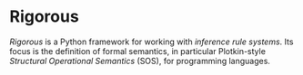 # Rigorous

*Rigorous* is a Python framework for working with *inference rule systems*.
Its focus is the definition of formal semantics, in particular Plotkin-style *Structural Operational Semantics* (SOS), for programming languages.